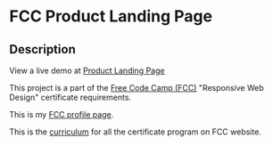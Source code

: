 # FCC Product Landing Page

## Description

View a live demo at [Product Landing Page]()

This project is a part of the [Free Code Camp (FCC)](https://www.freecodecamp.org) "Responsive Web Design" certificate requirements.

This is my [FCC profile page](https://www.freecodecamp.org/aezz4007).

This is the [curriculum](https://www.freecodecamp.org/learn) for all the certificate program on FCC website.